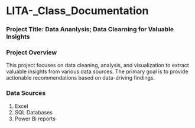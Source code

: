 # LITA-_Class_Documentation
### Project Title: Data Ananlysis; Data Clearning for Valuable Insights

### Project Overview
This project focuses on data cleaning, analysis, and visualization to extract valuable insights from various data sources. The primary goal is to provide actionable recommendations based on data-driving findings.

### Data Sources
1. Excel
2. SQL Databases
3. Power Bi reports

